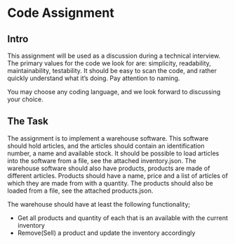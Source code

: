 # Code Assignment

## Intro

This assignment will be used as a discussion during a technical interview.
The primary values for the code we look for are: simplicity, readability, maintainability, testability.
It should be easy to scan the code, and rather quickly understand what it’s doing. Pay attention to naming.

You may choose any coding language, and we look forward to discussing your choice.

## The Task

The assignment is to implement a warehouse software. This software should hold articles, and the articles should contain an identification number,
 a name and available stock. It should be possible to load articles into the software from a file, see the attached inventory.json.
The warehouse software should also have products, products are made of different articles. Products should have a name,
 price and a list of articles of which they are made from with a quantity. The products should also be loaded from a file, see the attached products.json.

The warehouse should have at least the following functionality;

* Get all products and quantity of each that is an available with the current inventory
* Remove(Sell) a product and update the inventory accordingly
